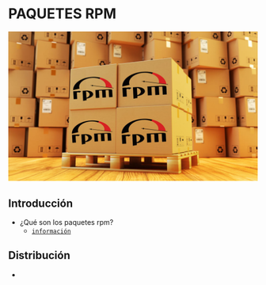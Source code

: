 # PAQUETES RPM 
![PORTADA](img/RPM.jpg)

## Introducción
- ¿Qué son los paquetes rpm?
  - [`información`](contenido/introducción.md)

## Distribución
-
